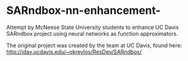 # SARndbox-nn-enhancement-
Attempt by McNeese State University students to enhance UC Davis SARndbox project using neural networks as function approximators.

The original project was created by the team at UC Davis, found here: http://idav.ucdavis.edu/~okreylos/ResDev/SARndbox/
